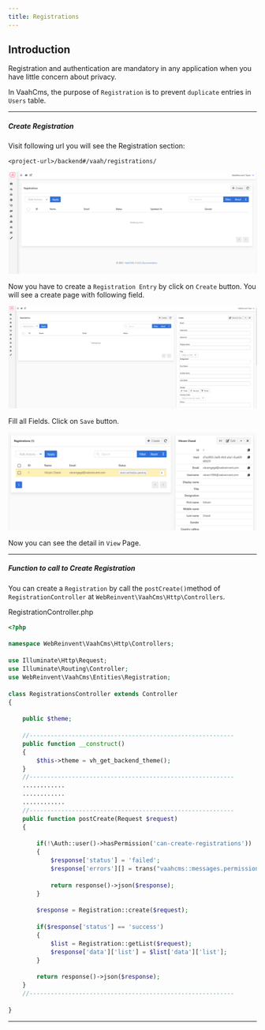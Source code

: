 ```yaml
---
title: Registrations
---
```

## Introduction

Registration and authentication are mandatory in any application when you have little concern about privacy.

In VaahCms, the purpose of `Registration` is to prevent `duplicate` entries in `Users` table.

------



##### Create Registration

Visit following url you will see the Registration section:

```
<project-url>/backend#/vaah/registrations/
```


<img src="/images/registration-1.png" alt="registration">

Now you have to create a `Registration Entry` by click on `Create` button. You will see a create page with following field.

<img src="/images/registration-2.png" alt="registration">

Fill all Fields. Click on `Save` button.

<img src="/images/registration-3.png" alt="registration">

Now you can see the detail in `View` Page.

------



#####  Function to call to Create Registration

You can create a `Registration` by call the `postCreate()`method of `RegistrationController` at `WebReinvent\VaahCms\Http\Controllers`.

RegistrationController.php

```php
<?php

namespace WebReinvent\VaahCms\Http\Controllers;

use Illuminate\Http\Request;
use Illuminate\Routing\Controller;
use WebReinvent\VaahCms\Entities\Registration;

class RegistrationsController extends Controller
{

    public $theme;

    //----------------------------------------------------------
    public function __construct()
    {
        $this->theme = vh_get_backend_theme();
    }
    //----------------------------------------------------------
    ............
    ............
    ............
    //----------------------------------------------------------
    public function postCreate(Request $request)
    {

        if(!\Auth::user()->hasPermission('can-create-registrations'))
        {
            $response['status'] = 'failed';
            $response['errors'][] = trans("vaahcms::messages.permission_denied");

            return response()->json($response);
        }

        $response = Registration::create($request);

        if($response['status'] == 'success')
        {
            $list = Registration::getList($request);
            $response['data']['list'] = $list['data']['list'];
        }

        return response()->json($response);
    }
    //----------------------------------------------------------

}
```

------

